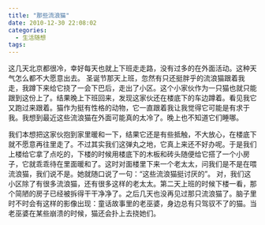```yaml
---
title: "那些流浪猫"
date: 2010-12-30 22:08:02
categories:
  - 生活随想
tags:
---
```


这几天北京都很冷，幸好每天也就上下班走走路，没有过多的在外面活动。这种天气怎么都不大愿意出去。 圣诞节那天上班，忽然有只还挺胖乎的流浪猫跟着我走，我蹲下来给它挠了一会下巴后，走出了小区。这个小家伙作为一只猫也就只能跟到这份上了。结果晚上下班回来，发现这家伙还在楼底下的车边蹲着。看见我它又跑过来跟着。猫作为挺有性格的动物，它一直跟着我让我觉得它可能是有求于我。我想到最近这些流浪猫在外面可能真的太冷了。晚上也不知道它们睡哪。 

我们本想把这家伙抱到家里暖和一下，结果它还是有些抵触，不大放心，在楼底下就不愿意再往里走了。不过其实我们这弹丸之地，它真上来还不好办呢。于是我们上楼给它拿了点吃的，下楼的时候用楼底下的木板和砖头随便给它搭了一个小房子，它就乖乖待在里面暖和了。这时对面楼里下来一个老太太，问我们是不是在喂流浪猫，我们说不是。她就随口说了一句：“这些流浪猫挺讨厌的”。 对，我们这小区除了有很多流浪猫，还有很多这样的老太太。第二天上班的时候下楼一看，那个简陋的房子已经被拆得干干净净了。之后几天也没再见过那只流浪猫了。脑子里时不时会有这样的影像出现：童话故事里的老巫婆，身边总有只驾驭不了的猫。当老巫婆在某些崩溃的时候，猫还会扑上去挠她们。
